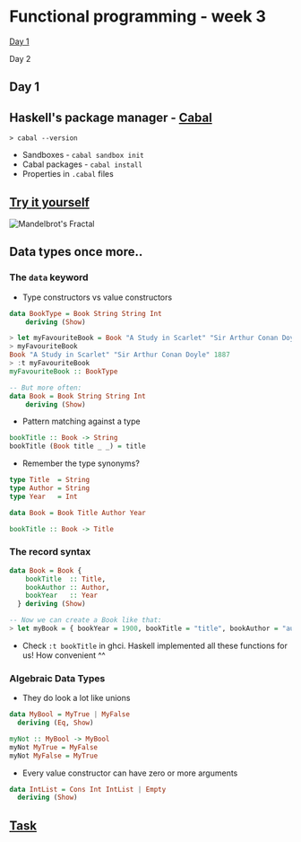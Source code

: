 # Functional programming - week 3

[Day 1](./README.md#day-1)

Day 2
 
## Day 1

## Haskell's package manager - [Cabal](https://www.haskell.org/cabal/)

`> cabal --version`

* Sandboxes - `cabal sandbox init`
* Cabal packages - `cabal install`
* Properties in `.cabal` files

## [Try it yourself](./3-Fractals/README.md#let's-draw-some-fractals!)
![Mandelbrot's Fractal](./mandelbrot.jpg)

## Data types once more..

### The `data` keyword
* Type constructors vs value constructors

```haskell
data BookType = Book String String Int
    deriving (Show)

> let myFavouriteBook = Book "A Study in Scarlet" "Sir Arthur Conan Doyle" 1887
> myFavouriteBook
Book "A Study in Scarlet" "Sir Arthur Conan Doyle" 1887
> :t myFavouriteBook
myFavouriteBook :: BookType

-- But more often:
data Book = Book String String Int
    deriving (Show)
```
* Pattern matching against a type
```haskell
bookTitle :: Book -> String
bookTitle (Book title _ _) = title
```
* Remember the type synonyms?
```haskell
type Title  = String
type Author = String
type Year   = Int

data Book = Book Title Author Year

bookTitle :: Book -> Title
```

### The record syntax
```haskell
data Book = Book {
    bookTitle  :: Title,
    bookAuthor :: Author,
    bookYear   :: Year
  } deriving (Show)

-- Now we can create a Book like that:
> let myBook = { bookYear = 1900, bookTitle = "title", bookAuthor = "author" }
```
* Check `:t bookTitle` in ghci. Haskell implemented all
these functions for us! How convenient ^^

### Algebraic Data Types
* They do look a lot like unions
```haskell
data MyBool = MyTrue | MyFalse
  deriving (Eq, Show)

myNot :: MyBool -> MyBool
myNot MyTrue = MyFalse
myNot MyFalse = MyTrue
```

* Every value constructor can have zero or more arguments
```haskell
data IntList = Cons Int IntList | Empty
  deriving (Show)
```

## [Task](./4-DataTypes/README.md#01-an-intlist-library)
